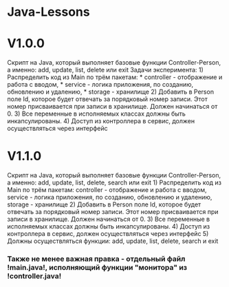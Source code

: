 # Java-Lessons
<h1>V1.0.0</h1>
Скрипт на Java, который выполняет базовые функции Controller-Person, а именно: add, update, list, delete или exit
Задачи эксперимента:
1) Распределить код из Main по трём пакетам:
* controller - отображение и работа с вводом,
* service - логика приложения, по созданию, обновлению и удалению,
* storage - хранилище
2) Добавить в Person поле Id, которое будет отвечать за порядковый номер записи. Этот номер присваивается при записи в хранилище. Должен начинаться от 0.
3) Все переменные в исполняемых классах должны быть инкапсулированы.
4) Доступ из контроллера в сервис, должен осуществляться через интерфейс
<h1>V1.1.0</h1>
Скрипт на Java, который выполняет базовые функции Controller-Person, а именно: add, update, list, delete, search или exit
1) Распределить код из Main по трём пакетам:
controller - отображение и работа с вводом,
service - логика приложения, по созданию, обновлению и удалению,
storage - хранилище
2) Добавить в Person поле Id, которое будет отвечать за порядковый номер записи. Этот номер присваивается при записи в хранилище. Должен начинаться от 0.
3) Все переменные в исполняемых классах должны быть инкапсулированы.
4) Доступ из контроллера в сервис, должен осуществляться через интерфейс
5) Должны осуществляться функции: add, update, list, delete, search и exit
<h3>Также не менее важная правка - отдельный файл !main.java!, исполняющий функции "монитора" из !controller.java!</h3>
